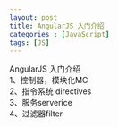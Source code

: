 ```yaml
---
layout: post
title: AngularJS 入门介绍
categories : [JavaScript]
tags: [JS]
---
```

AngularJS 入门介绍  
1、控制器，模块化MC  
2、指令系统 directives  
3、服务serverice  
4、过滤器filter  

